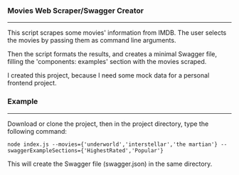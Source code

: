 ### Movies Web Scraper/Swagger Creator
***

This script scrapes some movies' information from IMDB. The user selects the movies by passing them as command line arguments.

Then the script formats the results, and creates a minimal Swagger file, filling the 'components: examples' section with the movies scraped.

I created this project, because I need some mock data for a personal frontend project. 


### Example
***
Download or clone the project, then in the project directory, type the following command:

``node index.js --movies={'underworld','interstellar','the martian'} --swaggerExampleSections={'HighestRated','Popular'}``

This will create the Swagger file (swagger.json) in the same directory.
